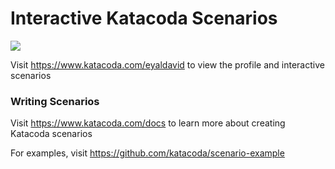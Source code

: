 # Interactive Katacoda Scenarios

[![](http://shields.katacoda.com/katacoda/eyaldavid/count.svg)](https://www.katacoda.com/eyaldavid "Get your profile on Katacoda.com")

Visit https://www.katacoda.com/eyaldavid to view the profile and interactive scenarios

### Writing Scenarios
Visit https://www.katacoda.com/docs to learn more about creating Katacoda scenarios

For examples, visit https://github.com/katacoda/scenario-example
